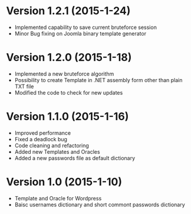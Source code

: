 # Version 1.2.1 (2015-1-24)

* Implemented capability to save current bruteforce session
* Minor Bug fixing on Joomla binary template generator

# Version 1.2.0 (2015-1-18)

* Implemented a new bruteforce algorithm
* Possibility to create Template in .NET assembly form other than plain TXT file
* Modified the code to check for new updates

# Version 1.1.0 (2015-1-16)

* Improved performance
* Fixed a deadlock bug
* Code cleaning and refactoring
* Added new Templates and Oracles
* Added a new passwords file as default dictionary

# Version 1.0 (2015-1-10)

* Template and Oracle for Wordpress
* Baisc usernames dictionary and short commont passwords dictionary